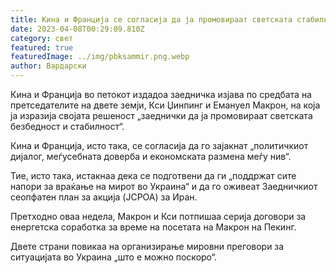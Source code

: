 ```yaml
---
title: Кина и Франција се согласија да ја промовираат светската стабилност
date: 2023-04-08T00:29:09.810Z
category: свет
featured: true
featuredImage: ../img/pbksammir.png.webp
author: Вардарски
---
```


Кина и Франција во петокот издадоа заедничка изјава по средбата на претседателите на двете земји, Кси Џинпинг и Емануел Макрон, на која ја изразија својата решеност „заеднички да ја промовираат светската безбедност и стабилност“.

Кина и Франција, исто така, се согласија да го зајакнат „политичкиот дијалог, меѓусебната доверба и економската размена меѓу нив“.

Тие, исто така, истакнаа дека се подготвени да ги „поддржат сите напори за враќање на мирот во Украина“ и да го оживеат Заедничкиот сеопфатен план за акција (JCPOA) за Иран.

Претходно оваа недела, Макрон и Кси потпишаа серија договори за енергетска соработка за време на посетата на Макрон на Пекинг.

Двете страни повикаа на организирање мировни преговори за ситуацијата во Украина „што е можно поскоро“.
